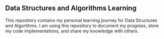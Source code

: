 ## Data Structures and Algorithms Learning
This repository contains my personal learning journey for Data Structures and Algorithms. I am using this repository to document my progress, store my code implementations, and share my knowledge with others.
